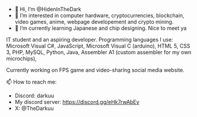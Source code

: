 - 👋 Hi, I’m @HidenInTheDark
- 👀 I’m interested in computer hardware, cryptocurrencies, blockchain, video games, anime, webpage developement and crypto mining.
- 🌱 I’m currently learning Japanese and chip designing.
    Nice to meet ya

IT student and an aspiring developer. Programming languages I use:
Microsoft Visual C#,
JavaScript,
Microsoft Visual C (arduino),
HTML 5, CSS 3, PHP,
MySQL,
Python,
Java,
Assembler A1 (custom assembler for my own microchips),

  
Currently working on FPS game and video-sharing social media website.

📫 How to reach me:
- Discord: darkuu
- My discord server: https://discord.gg/eHk7rwAbEv
- X: @TheDarkuu
